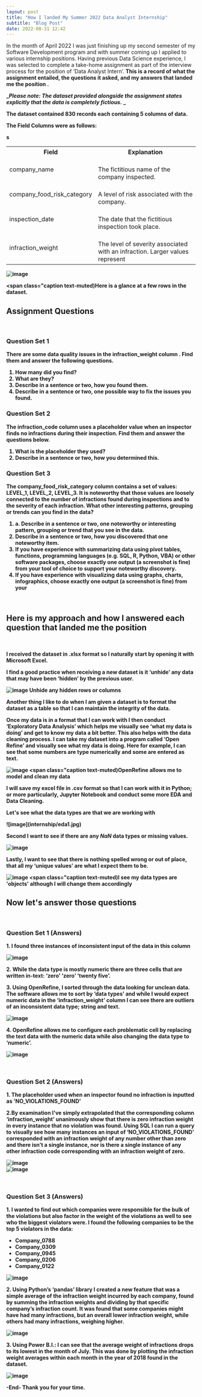```yaml
---
layout: post
title: "How I landed My Summer 2022 Data Analyst Internship"
subtitle: "Blog Post"
date: 2022-08-31 12:42
---
```


In the month of April 2022 I was just finishing up my second semester of my Software Development program and with summer coming up I applied to various internship positions. Having previous Data Science experience, I was selected to complete a take-home assignment as part of the interview process for the position of ‘Data Analyst Intern’. <b> This is a record of what the assignment entailed, the questions it asked, and my answers that landed me the position <b>.

_<i>Please note: The dataset provided alongside the assignment states explicitly that the data is completely fictious.</i> _

The dataset contained 830 records each containing 5 columns of data.

The Field Columns were as follows:

<table>
  <tr>
    <th>Field</th>
    <th>Explanation</th>
  </tr>
  <tr>
    <td>company_name</td>
    <td><br>The fictitious name of the company inspected.  </td>
  </tr>
  <tr>
    <td>company_food_risk_category </td>
    <td> <br> A level of risk associated with the company. </td>
  </tr>
  <tr>
  <td> inspection_date </td>
  <td> <br>The date that the fictitious inspection took place. </td>
  </tr>
  <tr>
  <td> infraction_weight </td>
  <td> <br>The level of severity associated with an infraction. Larger values represent </td>

  </tr>s

</table>

![image](internship/1.jpg)

<span class="caption text-muted)Here is a glance at a few rows in the dataset.</span>

<h2>Assignment Questions</h2>
<br>
<h3>Question Set 1</h3>
<p>There are some data quality issues in the <b>infraction_weight</b> column . Find them and answer the following questions. <p>

<ol>
<li> How many did you find? </li>
<li> What are they? </li>
<li> Describe in a sentence or two, how you found them. </li>
<li> Describe in a sentence or two, one possible way to fix the issues you found. </li>
</ol>

<h3>Question Set 2</h3>

<p>The <b>infraction_code</b> column uses a placeholder value when an inspector finds no infractions during their inspection. Find them and answer the questions below. </p>

<ol>
<li> What is the placeholder they used? </li>
<li> Describe in a sentence or two, how you determined this. </li>
</ol>

<h3>Question Set 3</h3>

<p> The <b>company_food_risk_category</B> column contains a set of values: LEVEL_1, LEVEL_2, LEVEL_3. It is noteworthy that those values are loosely connected to the number of infractions found during inspections and to the severity of each infraction. What other interesting patterns, grouping or trends can you find in the data? </p>

<ol>
<li>a. Describe in a sentence or two, one noteworthy or interesting pattern, grouping or trend that you see in the data.  </li>
<li> Describe in a sentence or two, how you discovered that one noteworthy item. </li>
<li>  If you have experience with summarizing data using pivot tables, functions, programming languages (e.g. SQL, R, Python, VBA) or other software packages, choose exactly one output (a screenshot is fine) from your tool of choice to support your noteworthy discovery. </li>
<li> If you have experience with visualizing data using graphs, charts, infographics, choose exactly one output (a screenshot is fine) from your </li>
</ol>

<br>
<h2> Here is my approach and how I answered each question that landed me the position </h2>
<br>

<p>I received the dataset in .xlsx format so I naturally start by opening it with Microsoft Excel.</p>

<p>I find a good practice when receiving a new dataset is it  ‘unhide’ any data that may have been ‘hidden’ by the previous user.</p>

![image](internship/nhide.jpg)
<span class="caption text-muted">Unhide any hidden rows or columns</span>

<p>Another thing I like to do when I am given a dataset is to format the dataset as a table so that I can maintain the integrity of the data.</p>

<p>Once my data is in a format that I can work with I then conduct ‘Exploratory Data Analysis’ which helps me visually see ‘what my data is doing’ and get to know my data a bit better. This also helps with the data cleaning process. I can take my dataset into a program called ‘Open Refine’ and visually see what my data is doing. Here for example, I can see that some numbers are type numerically and some are entered as text. </p>

![image](internship/OpenRefine.jpg)
<span class="caption text-muted)OpenRefine allows me to model and clean my data</span>

<p>I will save my excel file in .csv format so that I can work with it in Python; or more particularly, Jupyter Notebook and conduct some more EDA and Data Cleaning.</p>

 <p> Let's see what the data types are that we are working with</p>
 ![image](internship/eda1.jpg)

 <p>Second I want to see if there are any <i>NaN</i> data types or missing values.</p>

![image](internship/eda2.jpg)

 <p>Lastly, I want to see that there is nothing spelled wrong or out of place, that all my ‘unique values’ are what I expect them to be. </p>

![image](internship/eda3.jpg)
<span class="caption text-muted)I see my data types are 'objects' although I will change them accordingly </span>

 <h2> Now let's answer those questions </h2>
 <br>

 <h3>Question Set 1 (Answers)</h3>

<p>1.  I found three instances of inconsistent input of the data in this column </p>

![image](internship/1a.jpg)

<p>2. While the data type is mostly numeric there are three cells that are written in-text:
‘zero’
‘zero’
‘twenty five’.</p>

<p> 3. Using OpenRefine, I sorted through the data looking for unclean data. The software allows me to sort by ‘data types’ and while I would expect numeric data in the ‘infraction_weight’ column I can see there are outliers of an inconsistent data type; string and text. </p>

![image](internship/1b.jpg)

<p>4. OpenRefine allows me to configure each problematic cell by replacing the text data with the numeric data while also changing the data type to ‘numeric’.  </p>

![image](internship/1d.jpg)<br>

<br>
<h3>Question Set 2 (Answers)</h3>

<p>1. The placeholder used when an inspector found no infraction is inputted as 'NO_VIOLATIONS_FOUND' </p>

<p>2.By examination I've simply extrapolated that the  corresponding column ‘infraction_weight’ unanimously show that there is zero infraction weight in every instance that no violation was found. Using SQL I can run a query to visually see how many instances an input of ‘NO_VIOLATIONS_FOUND’ corresponded with an infraction weight of any number other than zero and there isn’t a single instance, nor is there a single instance of any other infraction code corresponding with an infraction weight of zero. </p>

![image](internship/sql1.jpg)
<br>
![image](internship/2bb.jpg)<br>

<br>
<h3>Question Set 3 (Answers)</h3>

<p>1. I wanted to find out which companies were responsible for the bulk of the violations but also factor in the weight of the violations as well to see who the biggest violators were. I found the following companies to be the top 5 violators in the data: 
<ul>
<li>Company_0788</li>
<li>Company_0309</li>
<li>Company_0945</li>
<li>Company_0206</li>
<li>Company_0122</li>
</ul>
</p>

![image](internship/sql2.jpg)

<p> 2. Using Python’s ‘pandas’ library I created a new feature that was a simple average of the infraction weight incurred by each company, found by summing the infraction weights and dividing by that specific company’s infraction count. It was found that some companies might have had many infractions, but an overall lower infraction weight, while others had many infractions, weighing higher.</p>

![image](internship/3a-2.jpg)

<p> 3. Using Power B.I.: I can see that the average weight of infractions drops to its lowest in the month of July. This was done by plotting the infraction weight averages within each month in the year of 2018 found in the dataset. </P>

![image](internship/3a.jpg)

<p> -End- Thank you for your time. </p>
